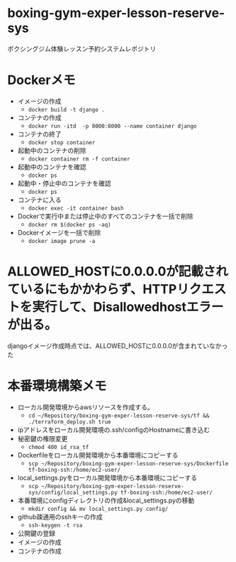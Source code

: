 # boxing-gym-exper-lesson-reserve-sys
ボクシングジム体験レッスン予約システムレポジトリ

# Dockerメモ
- イメージの作成
  - `docker build -t django .`
- コンテナの作成
  - `docker run -itd  -p 8000:8000 --name container django`
- コンテナの終了
  - `docker stop container`
- 起動中のコンテナの削除
  - `docker container rm -f container`
- 起動中のコンテナを確認
  - `docker ps`
- 起動中・停止中のコンテナを確認
  - `docker ps`
- コンテナに入る
  - `docker exec -it container bash`
- Dockerで実行中または停止中のすべてのコンテナを一括で削除
  - `docker rm $(docker ps -aq)`
- Dockerイメージを一括で削除
  - `docker image prune -a`

# ALLOWED_HOSTに0.0.0.0が記載されているにもかかわらず、HTTPリクエストを実行して、Disallowedhostエラーが出る。
djangoイメージ作成時点では、ALLOWED_HOSTに0.0.0.0が含まれていなかった

# 本番環境構築メモ
- ローカル開発環境からawsリソースを作成する。
  - `cd ~/Repository/boxing-gym-exper-lesson-reserve-sys/tf && ./terraform_deploy.sh true`
- ipアドレスをローカル開発環境の.ssh/configのHostnameに書き込む
- 秘密鍵の権限変更
  - `chmod 400 id_rsa_tf`
- Dockerfileをローカル開発環境から本番環境にコピーする
  - `scp ~/Repository/boxing-gym-exper-lesson-reserve-sys/Dockerfile tf-boxing-ssh:/home/ec2-user/`
- local_settings.pyをローカル開発環境から本番環境にコピーする
  - `scp ~/Repository/boxing-gym-exper-lesson-reserve-sys/config/local_settings.py tf-boxing-ssh:/home/ec2-user/`
- 本番環境にconfigディレクトリの作成&local_settings.pyの移動
  - `mkdir config && mv local_settings.py config/`
- github疎通用のsshキーの作成
  - `ssh-keygen -t rsa`
- 公開鍵の登録
- イメージの作成
- コンテナの作成
